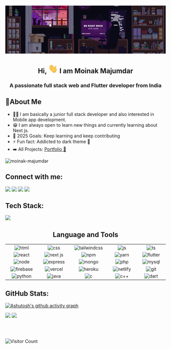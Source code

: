 ![preview img](preview.gif)

<h2 align="center">Hi, <img src="https://raw.githubusercontent.com/ABSphreak/ABSphreak/master/gifs/Hi.gif" height="30px" width="30px"> I am Moinak Majumdar </h2>
<h3 align="center">A passionate full stack web and Flutter developer from India</h3>

## 🚀About Me

- 👨‍💻 I am basically a junior full stack developer and also interested in Mobile app development.
- 😁 I am always open to learn new things and currently learning about Next js.
- 🥅 2025 Goals: Keep learning and keep contributing
- ⚡ Fun fact: Addicted to dark theme 🐲
- ➡️ All Projects: <a href='https://moinak05.vercel.app/' target='_blank'>  Portfolio 🔼 </a>

<p align="left"> <img src="https://komarev.com/ghpvc/?username=moinak-majumdar&label=Profile%20views&color=0e75b6&style=flat" alt="moinak-majumdar" /> </p>



## Connect with me:     

<div>
    <a href="https://www.linkedin.com/in/moinak-majumdar-b7a85b238/" target="_blank" rel="noreferrer"><img src="https://img.shields.io/badge/LinkedIn-0077B5?style=for-the-badge&logo=linkedin&logoColor=white"/></a>
    <a href="https://twitter.com/moinak005" target="_blank" rel="noreferrer"><img src="https://img.shields.io/badge/Twitter-1DA1F2?style=for-the-badge&logo=twitter&logoColor=white"/></a>
    <a href="https://www.facebook.com/moinak.majumdar.9" target="blank" rel="noreferrer"><img src="https://img.shields.io/badge/Facebook-1DA1F2?style=for-the-badge&logo=facebook&logoColor=white"/></a>
    <a href="mailto:moinak2000@gmail.com" target="blank" rel="noreferrer"><img src="https://img.shields.io/badge/Gmail-d44638?style=for-the-badge&logo=gmail&logoColor=white"/></a>
</div>



## Tech Stack:

<div>
     <img src="https://github-readme-stats-omega-six-40.vercel.app/api/top-langs?username=moinak-majumdar&langs_count=20&theme=radical&hide_border=false&include_all_commits=true&count_private=false&layout=compact" />
</div>
  
<h2 align="center">Language and Tools</h2>

 <table width="100">
        <tr align="center">
            <td width="190" align='center'>
                <img src="https://cdn.jsdelivr.net/gh/devicons/devicon/icons/html5/html5-original.svg" height="60" alt="html"/>
            </td>
            <td width="190" align="center">
                <img src="https://cdn.jsdelivr.net/gh/devicons/devicon/icons/css3/css3-original.svg" height="60" alt="css"/>
            </td>
            <td width="190" align="center">
                <img src='https://www.vectorlogo.zone/logos/tailwindcss/tailwindcss-icon.svg' alt="tailwindcss"/>
            </td>
            <td width="190" align='center'>
                <img src="https://cdn.jsdelivr.net/gh/devicons/devicon/icons/javascript/javascript-original.svg" alt="js" height="60"/>
            </td>
            <td width="190" align='center'>
                <img src="https://cdn.jsdelivr.net/gh/devicons/devicon/icons/typescript/typescript-original.svg" alt="ts" height="60"/>
            </td>
        </tr>
        <tr>
            <td width="190" align='center'>
                <img src='https://www.vectorlogo.zone/logos/reactjs/reactjs-ar21.svg' alt="react" />
            </td>
            <td width="190" align="center">
                <img src="https://cdn.jsdelivr.net/gh/devicons/devicon/icons/nextjs/nextjs-original-wordmark.svg" alt="next js" height="60"/>
            </td>
            <td width="190" align="center">
                <img src="https://cdn.jsdelivr.net/gh/devicons/devicon/icons/npm/npm-original-wordmark.svg" alt="npm" height="60"/>
            </td>
            <td width="190" align='center'>
                <img src="https://www.vectorlogo.zone/logos/yarnpkg/yarnpkg-ar21.svg" alt="yarn"/>
            </td>
            <td width="190" align='center'>
                <img src="https://cdn.jsdelivr.net/gh/devicons/devicon/icons/flutter/flutter-original.svg" alt="flutter" height="60" />
            </td>
        </tr>
        <tr>
            <td width="190" align="center">
                <img src='https://www.vectorlogo.zone/logos/nodejs/nodejs-ar21.svg' alt="node" />
            </td>
            <td width="190" align="center">
                <img src="https://cdn.jsdelivr.net/gh/devicons/devicon/icons/express/express-original.svg" alt="express" height="60" />
            </td>
            <td width="190" align="center">
                <img src='https://www.vectorlogo.zone/logos/mongodb/mongodb-ar21.svg' alt="mongo" />
            </td>
            <td width="190" align="center">
                <img src='https://www.vectorlogo.zone/logos/php/php-ar21.svg' alt="php" />
            </td>
            <td width="190" align="center">
                <img src='https://www.vectorlogo.zone/logos/mysql/mysql-ar21.svg' alt="mysql" />
            </td>
        </tr>
        <tr>
            <td width="190" align="center">
                <img src='https://www.vectorlogo.zone/logos/firebase/firebase-ar21.svg' alt="firebase" />
            </td>
            <td width="190" align="center">
                <img src='https://img.shields.io/badge/vercel-fffcde?style=for-the-badge&logo=vercel&logoColor=black' alt="vercel" />
            </td>
            <td width="190" align="center">
                <img src='https://www.vectorlogo.zone/logos/heroku/heroku-ar21.svg' alt="heroku" />
            </td>
            <td width="190" align="center">
                <img src='https://www.vectorlogo.zone/logos/netlify/netlify-icon.svg' alt="netlify" />
            </td>
             <td width="190" align="center">
                <img src="https://www.vectorlogo.zone/logos/git-scm/git-scm-icon.svg" alt="git" />
            </td>
        </tr>
<!--         <tr>
            <td width="190" align="center">
                <img src="https://www.vectorlogo.zone/logos/github/github-icon.svg" alt="github" />
            </td>
            <td width="190" align="center">
                <img src="https://cdn.jsdelivr.net/gh/devicons/devicon/icons/vscode/vscode-original-wordmark.svg" alt="vscode" height="60" />
            </td>
        </tr> -->
        <tr>
            <td width="190" align="center">
                <img src="https://www.vectorlogo.zone/logos/python/python-ar21.svg" alt="python">
            </td>
            <td width="190" align="center">
                <img src="https://www.vectorlogo.zone/logos/java/java-ar21.svg" alt="java">
            </td>
            <td width="190" align="center">
                <img src="https://cdn.jsdelivr.net/gh/devicons/devicon/icons/c/c-original.svg" alt="c" height="60" />
            </td>
            <td width="190" align="center">
                <img src="https://cdn.jsdelivr.net/gh/devicons/devicon/icons/cplusplus/cplusplus-original.svg"
                    height="60" alt="c++" />
            </td>
            <td width="190" align="center">
                <img src="https://cdn.jsdelivr.net/gh/devicons/devicon/icons/dart/dart-original.svg" alt="dart" height="60" />
            </td>
        </tr>
    </table>
    
## GitHub Stats:

[![Ashutosh's github activity graph](https://github-readme-activity-graph.vercel.app/graph?username=Moinak-Majumdar&bg_color=1a1523&color=40df20&line=7130c0&point=d5ec27&area=true&hide_border=true)](https://github.com/ashutosh00710/github-readme-activity-graph)
<br/>

<div>   
   <img src="https://github-readme-stats-omega-six-40.vercel.app/api?username=moinak-majumdar&theme=radical&hide_border=false&include_all_commits=false&count_private=false" />
    <img src="https://github-readme-streak-stats.herokuapp.com/?user=moinak-majumdar&theme=radical&hide_border=false"/>
</div>

<br/> <br/>

![Visitor Count](https://profile-counter.glitch.me/Moinak_majumdar/count.svg)
